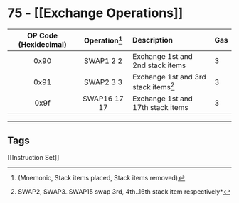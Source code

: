 # 75 - [[Exchange Operations]]


| OP Code (Hexidecimal) | Operation[^1] | Description                           | Gas |
|:---------------------:|:-------------:|:------------------------------------ |:--- |
|         0x90          |   SWAP1 2 2   | Exchange 1st and 2nd stack items     | 3   |
|         0x91          |   SWAP2 3 3   | Exchange 1st and 3rd stack items[^2]  | 3   |
|         0x9f          | SWAP16 17 17  | Exchange 1st and 17th stack items    | 3   |

[^1]: (Mnemonic, Stack items placed, Stack items removed)
[^2]: SWAP2, SWAP3..SWAP15 swap 3rd, 4th..16th stack item respectively* 

---
## Tags
[[Instruction Set]]
